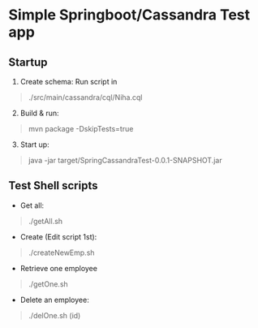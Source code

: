 
Simple Springboot/Cassandra Test app
====================================

Startup
-------


1. Create schema:
Run script in 
> ./src/main/cassandra/cql/Niha.cql

2. Build & run:
>  mvn package -DskipTests=true 

3. Start up:
>  java -jar target/SpringCassandraTest-0.0.1-SNAPSHOT.jar


Test Shell scripts
------------------

* Get all:
> ./getAll.sh

* Create  (Edit script 1st):
> ./createNewEmp.sh

* Retrieve one employee
> ./getOne.sh

* Delete an employee:
> ./delOne.sh (id) 



